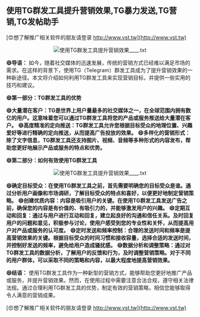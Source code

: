 ## **使用TG群发工具提升营销效果,TG暴力发送,TG营销,TG发帖助手**

[😍想了解推广相关软件的朋友请登录 http://www.vst.tw](http://www.vst.tw)

 <center><img src="https://vst.tw/MP4/tuiguang/png/0.png" alt="使用TG群发工具提升营销效果____.txt"></center>

**😄导语：**
如今，随着社交媒体的迅速发展，传统的营销方式已经难以满足市场的需求。在这样的背景下，使用TG（Telegram）群发工具成为了提升营销效果的一种新途径。本文将介绍如何利用TG群发工具来实现营销目标，并提供一些实用的技巧和建议。

**😄第一部分：TG群发工具的优势**

**😄大量潜在客户：TG是世界上用户量最多的社交媒体之一，在全球范围内拥有数亿的用户。这意味着您可以通过TG群发工具将您的产品或服务推送给大量潜在客户。**
**😄高度精准的定向推送：TG群发工具允许您根据目标受众的地理位置、兴趣爱好等进行精确的定向推送，从而提高广告投放的效果。**
**😄多样化的营销形式：除了文字信息，TG群发工具还支持图片、视频、音频等多种形式的内容发布，帮助您更好地展示产品或服务的特点和优势。**

**😄第二部分：如何有效使用TG群发工具**

 <center><img src="https://vst.tw/MP4/tuiguang/png/4.png" alt="使用TG群发工具提升营销效果____.txt"></center>

**😄确定目标受众：在使用TG群发工具之前，首先需要明确您的目标受众是谁。通过分析用户画像和市场调研，了解目标受众的特点和喜好，以便更好地制定营销策略。**
**😄创建优质内容：内容是吸引用户的关键。在使用TG群发工具发送广告之前，确保您的内容是有价值的、有吸引力的，并能够激发用户的兴趣。**
**😄定期互动和回复：通过与用户进行互动和回复，建立起良好的沟通和信任关系。及时回复用户的问题和意见，积极参与讨论，使用户感受到您的专业性和关怀，从而提高用户对产品或服务的认可度。**
**😄定时发送和频率控制：合理的发送时间和频率是提高营销效果的关键。根据目标受众的时间习惯和接收容量，选择合适的发送时间，并控制好发送的频率，避免给用户造成骚扰感。**
**😄数据分析和调整策略：通过对TG群发工具的数据分析，了解用户的反馈和行为，及时调整营销策略。对于不同的用户群体，可以采取不同的策略和内容，以最大程度地提高营销效果。**

**😄结语：**
使用TG群发工具作为一种新型的营销方式，能够帮助您更好地推广产品或服务，并提升营销效果。然而，在使用过程中需要注意合法合规，遵守相关法律法规。通过合理利用TG群发工具的优势，制定有效的营销策略，相信您能够取得令人满意的营销成果。

[😍想了解推广相关软件的朋友请登录 http://www.vst.tw](http://www.vst.tw)



